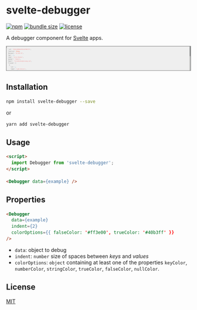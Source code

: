 # svelte-debugger

[![npm][badge-version]][npm]
[![bundle size][badge-size]][bundlephobia]
[![license][badge-license]][license]

A debugger component for [Svelte][svelte] apps.

![](debugger.png)

## Installation

```bash
npm install svelte-debugger --save
```

or

```bash
yarn add svelte-debugger
```

## Usage

```html
<script>
  import Debugger from 'svelte-debugger';
</script>

<Debugger data={example} />
```

## Properties

```html
<Debugger
  data={example}
  indent={2}
  colorOptions={{ falseColor: '#ff3e00', trueColor: '#40b3ff' }}
/>
```

- `data`: object to debug
- `indent`: `number` size of spaces between _keys_ and _values_
- `colorOptions`: `object` containing at least one of the properties `keyColor`, `numberColor`, `stringColor`, `trueColor`, `falseColor`, `nullColor`.

[svelte]: https://svelte.dev/
[badge-version]: https://img.shields.io/npm/v/svelte-debugger.svg
[npm]: https://www.npmjs.com/package/svelte-debugger
[badge-size]: https://img.shields.io/bundlephobia/minzip/svelte-debugger.svg
[bundlephobia]: https://bundlephobia.com/result?p=svelte-debugger
[badge-license]: https://img.shields.io/npm/l/svelte-debugger.svg
[license]: https://github.com/ftonato/svelte-debugger/blob/master/LICENSE

## License

[MIT](LICENSE)
